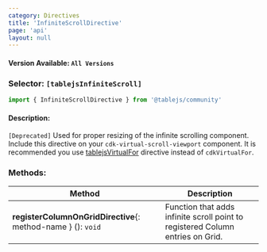 ```yaml
---
category: Directives
title: 'InfiniteScrollDirective'
page: 'api'
layout: null
---
```


#### Version Available: `All Versions`

### Selector: `[tablejsInfiniteScroll]`
```typescript
import { InfiniteScrollDirective } from '@tablejs/community'
```

#### Description:

`[Deprecated]` Used for proper resizing of the infinite scrolling component. Include this directive on your <span>`cdk-virtual-scroll-viewport`</span> component. It is recommended you use [tablejsVirtualFor](./#/virtual-for-directive) directive instead of `cdkVirtualFor`.

### Methods:

| Method        | Description | 
| ------------- | ----------- |
| **registerColumnOnGridDirective**{: method-name } (): `void` | Function that adds infinite scroll point to registered Column entries on Grid. |

<br/>